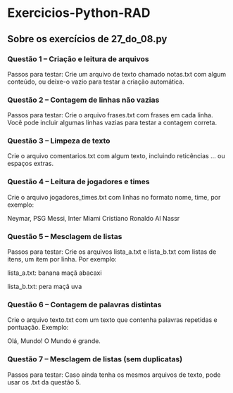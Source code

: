 # Exercicios-Python-RAD

## Sobre os exercícios de 27_do_08.py

### Questão 1 – Criação e leitura de arquivos
Passos para testar:
Crie um arquivo de texto chamado notas.txt com algum conteúdo, ou deixe-o vazio para testar a criação automática.

### Questão 2 – Contagem de linhas não vazias
Passos para testar:
Crie o arquivo frases.txt com frases em cada linha. Você pode incluir algumas linhas vazias para testar a contagem correta.

### Questão 3 – Limpeza de texto
Crie o arquivo comentarios.txt com algum texto, incluindo reticências ... ou espaços extras.

### Questão 4 – Leitura de jogadores e times
Crie o arquivo jogadores_times.txt com linhas no formato nome, time, por exemplo:

Neymar, PSG
Messi, Inter Miami
Cristiano Ronaldo Al Nassr

### Questão 5 – Mesclagem de listas
Passos para testar:
Crie os arquivos lista_a.txt e lista_b.txt com listas de itens, um item por linha. Por exemplo:

lista_a.txt:
banana
maçã
abacaxi

lista_b.txt:
pera
maçã
uva

### Questão 6 – Contagem de palavras distintas
Crie o arquivo texto.txt com um texto que contenha palavras repetidas e pontuação. Exemplo:

Olá, Mundo! O Mundo é grande.

### Questão 7 – Mesclagem de listas (sem duplicatas)
Passos para testar:
Caso ainda tenha os mesmos arquivos de texto, pode usar os .txt da questão 5.
